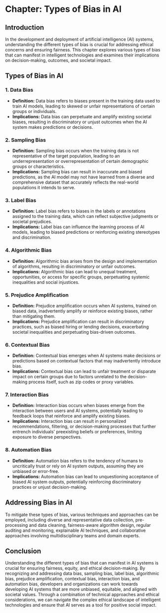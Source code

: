 Chapter: Types of Bias in AI
============================

Introduction
------------

In the development and deployment of artificial intelligence (AI) systems, understanding the different types of bias is crucial for addressing ethical concerns and ensuring fairness. This chapter explores various types of bias that can manifest in intelligent technologies and examines their implications on decision-making, outcomes, and societal impact.

Types of Bias in AI
-------------------

### 1. Data Bias

* **Definition:** Data bias refers to biases present in the training data used to train AI models, leading to skewed or unfair representations of certain groups or individuals.
* **Implications:** Data bias can perpetuate and amplify existing societal biases, resulting in discriminatory or unjust outcomes when the AI system makes predictions or decisions.

### 2. Sampling Bias

* **Definition:** Sampling bias occurs when the training data is not representative of the target population, leading to an underrepresentation or overrepresentation of certain demographic groups or characteristics.
* **Implications:** Sampling bias can result in inaccurate and biased predictions, as the AI model may not have learned from a diverse and comprehensive dataset that accurately reflects the real-world populations it intends to serve.

### 3. Label Bias

* **Definition:** Label bias refers to biases in the labels or annotations assigned to the training data, which can reflect subjective judgments or societal prejudices.
* **Implications:** Label bias can influence the learning process of AI models, leading to biased predictions or reinforcing existing stereotypes and discrimination.

### 4. Algorithmic Bias

* **Definition:** Algorithmic bias arises from the design and implementation of algorithms, resulting in discriminatory or unfair outcomes.
* **Implications:** Algorithmic bias can lead to unequal treatment, opportunities, or access for specific groups, perpetuating systemic inequalities and social injustices.

### 5. Prejudice Amplification

* **Definition:** Prejudice amplification occurs when AI systems, trained on biased data, inadvertently amplify or reinforce existing biases, rather than mitigating them.
* **Implications:** Prejudice amplification can result in discriminatory practices, such as biased hiring or lending decisions, exacerbating societal inequalities and perpetuating bias-driven outcomes.

### 6. Contextual Bias

* **Definition:** Contextual bias emerges when AI systems make decisions or predictions based on contextual factors that may inadvertently introduce bias.
* **Implications:** Contextual bias can lead to unfair treatment or disparate impact on certain groups due to factors unrelated to the decision-making process itself, such as zip codes or proxy variables.

### 7. Interaction Bias

* **Definition:** Interaction bias occurs when biases emerge from the interaction between users and AI systems, potentially leading to feedback loops that reinforce and amplify existing biases.
* **Implications:** Interaction bias can result in personalized recommendations, filtering, or decision-making processes that further entrench individuals' preexisting beliefs or preferences, limiting exposure to diverse perspectives.

### 8. Automation Bias

* **Definition:** Automation bias refers to the tendency of humans to uncritically trust or rely on AI system outputs, assuming they are unbiased or error-free.
* **Implications:** Automation bias can lead to unquestioning acceptance of biased AI system outputs, potentially reinforcing discriminatory practices or unjust decision-making.

Addressing Bias in AI
---------------------

To mitigate these types of bias, various techniques and approaches can be employed, including diverse and representative data collection, pre-processing and data cleaning, fairness-aware algorithm design, regular auditing and monitoring, explainable AI techniques, and collaborative approaches involving multidisciplinary teams and domain experts.

Conclusion
----------

Understanding the different types of bias that can manifest in AI systems is crucial for ensuring fairness, equity, and ethical decision-making. By recognizing and addressing data bias, sampling bias, label bias, algorithmic bias, prejudice amplification, contextual bias, interaction bias, and automation bias, developers and organizations can work towards developing AI systems that are more unbiased, equitable, and aligned with societal values. Through a combination of technical approaches and ethical considerations, we can navigate the complex ethical landscape of intelligent technologies and ensure that AI serves as a tool for positive social impact.
